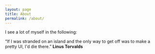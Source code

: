 ```yaml
---
layout: page
title: About
permalink: /about/
---
```


I see a lot of myself in the following:

“If I was stranded on an island and the only way to get off was to make a pretty UI, I'd die there.” **Linus Torvalds**
